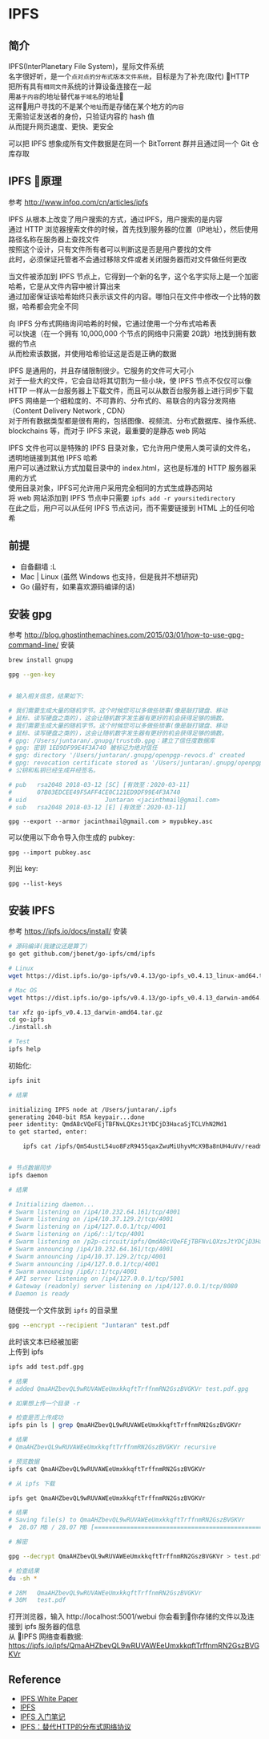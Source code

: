 # IPFS

## 简介

IPFS(InterPlanetary File System)，星际文件系统  
名字很好听，是一个`点对点的分布式版本文件系统`，目标是为了补充(取代) HTTP  
把所有具有`相同文件`系统的计算设备连接在一起  
用`基于内容`的地址替代`基于域名`的地址  
这样用户寻找的不是某个`地址`而是存储在某个地方的`内容`  
无需验证发送者的身份，只验证内容的 hash 值  
从而提升网页速度、更快、更安全  

可以把 IPFS 想象成所有文件数据是在同一个 BitTorrent 群并且通过同一个 Git 仓库存取  

## IPFS 原理

参考 http://www.infoq.com/cn/articles/ipfs  

IPFS 从根本上改变了用户搜索的方式，通过IPFS，用户搜索的是内容  
通过 HTTP 浏览器搜索文件的时候，首先找到服务器的位置（IP地址），然后使用路径名称在服务器上查找文件  
按照这个设计，只有文件所有者可以判断这是否是用户要找的文件  
此时，必须保证托管者不会通过移除文件或者关闭服务器而对文件做任何更改  

当文件被添加到 IPFS 节点上，它得到一个新的名字，这个名字实际上是一个加密哈希，它是从文件内容中被计算出来  
通过加密保证该哈希始终只表示该文件的内容。哪怕只在文件中修改一个比特的数据，哈希都会完全不同  

向 IPFS 分布式网络询问哈希的时候，它通过使用一个分布式哈希表  
可以快速（在一个拥有 10,000,000 个节点的网络中只需要 20跳）地找到拥有数据的节点  
从而检索该数据，并使用哈希验证这是否是正确的数据  

IPFS 是通用的，并且存储限制很少。它服务的文件可大可小  
对于一些大的文件，它会自动将其切割为一些小块，使 IPFS 节点不仅仅可以像 HTTP 一样从一台服务器上下载文件，而且可以从数百台服务器上进行同步下载  
IPFS 网络是一个细粒度的、不可靠的、分布式的、易联合的内容分发网络（Content Delivery Network , CDN）  
对于所有数据类型都是很有用的，包括图像、视频流、分布式数据库、操作系统、blockchains 等，而对于 IPFS 来说，最重要的是静态 web 网站  

IPFS 文件也可以是特殊的 IPFS 目录对象，它允许用户使用人类可读的文件名，透明地链接到其他 IPFS 哈希  
用户可以通过默认方式加载目录中的 index.html，这也是标准的 HTTP 服务器采用的方式  
使用目录对象，IPFS可允许用户采用完全相同的方式生成静态网站  
将 web 网站添加到 IPFS 节点中只需要 `ipfs add -r yoursitedirectory`  
在此之后，用户可以从任何 IPFS 节点访问，而不需要链接到 HTML 上的任何哈希  

## 前提

- 自备翻墙 :L  
- Mac | Linux (虽然 Windows 也支持，但是我并不想研究)  
- Go (最好有，如果喜欢源码编译的话)

## 安装 gpg

参考 http://blog.ghostinthemachines.com/2015/03/01/how-to-use-gpg-command-line/ 安装  

``` sh
brew install gnupg

gpg --gen-key


# 输入相关信息，结果如下:  

# 我们需要生成大量的随机字节。这个时候您可以多做些琐事(像是敲打键盘、移动
# 鼠标、读写硬盘之类的)，这会让随机数字发生器有更好的机会获得足够的熵数。
# 我们需要生成大量的随机字节。这个时候您可以多做些琐事(像是敲打键盘、移动
# 鼠标、读写硬盘之类的)，这会让随机数字发生器有更好的机会获得足够的熵数。
# gpg: /Users/juntaran/.gnupg/trustdb.gpg：建立了信任度数据库
# gpg: 密钥 1ED9DF99E4F3A740 被标记为绝对信任
# gpg: directory '/Users/juntaran/.gnupg/openpgp-revocs.d' created
# gpg: revocation certificate stored as '/Users/juntaran/.gnupg/openpgp-revocs.d/07B03EDCEE49F5AFF4CE0C121ED9DF99E4F3A740.rev'
# 公钥和私钥已经生成并经签名。

# pub   rsa2048 2018-03-12 [SC] [有效至：2020-03-11]
#       07B03EDCEE49F5AFF4CE0C121ED9DF99E4F3A740
# uid                      Juntaran <jacinthmail@gmail.com>
# sub   rsa2048 2018-03-12 [E] [有效至：2020-03-11]
```

```
gpg --export --armor jacinthmail@gmail.com > mypubkey.asc
```

可以使用以下命令导入你生成的 pubkey:  

```
gpg --import pubkey.asc
```

列出 key:   

```
gpg --list-keys
```

## 安装 IPFS

参考 https://ipfs.io/docs/install/ 安装  

``` bash
# 源码编译(我建议还是算了)
go get github.com/jbenet/go-ipfs/cmd/ipfs

# Linux
wget https://dist.ipfs.io/go-ipfs/v0.4.13/go-ipfs_v0.4.13_linux-amd64.tar.gz

# Mac OS
wget https://dist.ipfs.io/go-ipfs/v0.4.13/go-ipfs_v0.4.13_darwin-amd64.tar.gz

tar xfz go-ipfs_v0.4.13_darwin-amd64.tar.gz
cd go-ipfs 
./install.sh

# Test
ipfs help
```

初始化:  

``` sh
ipfs init

# 结果

initializing IPFS node at /Users/juntaran/.ipfs
generating 2048-bit RSA keypair...done
peer identity: QmdA8cVQeFEjTBFNvLQXzsJtYDCjD3HacaSjTCLVhN2Md1
to get started, enter:

	ipfs cat /ipfs/QmS4ustL54uo8FzR9455qaxZwuMiUhyvMcX9Ba8nUH4uVv/readme


# 节点数据同步
ipfs daemon

# 结果

# Initializing daemon...
# Swarm listening on /ip4/10.232.64.161/tcp/4001
# Swarm listening on /ip4/10.37.129.2/tcp/4001
# Swarm listening on /ip4/127.0.0.1/tcp/4001
# Swarm listening on /ip6/::1/tcp/4001
# Swarm listening on /p2p-circuit/ipfs/QmdA8cVQeFEjTBFNvLQXzsJtYDCjD3HacaSjTCLVhN2Md1
# Swarm announcing /ip4/10.232.64.161/tcp/4001
# Swarm announcing /ip4/10.37.129.2/tcp/4001
# Swarm announcing /ip4/127.0.0.1/tcp/4001
# Swarm announcing /ip6/::1/tcp/4001
# API server listening on /ip4/127.0.0.1/tcp/5001
# Gateway (readonly) server listening on /ip4/127.0.0.1/tcp/8080
# Daemon is ready    
```

随便找一个文件放到 `ipfs` 的目录里  

``` bash
gpg --encrypt --recipient "Juntaran" test.pdf
```

此时该文本已经被加密  
上传到 ipfs

``` sh
ipfs add test.pdf.gpg

# 结果
# added QmaAHZbevQL9wRUVAWEeUmxkkqftTrffnmRN2GszBVGKVr test.pdf.gpg

# 如果想上传一个目录 -r

# 检查是否上传成功
ipfs pin ls | grep QmaAHZbevQL9wRUVAWEeUmxkkqftTrffnmRN2GszBVGKVr

# 结果
# QmaAHZbevQL9wRUVAWEeUmxkkqftTrffnmRN2GszBVGKVr recursive

# 预览数据
ipfs cat QmaAHZbevQL9wRUVAWEeUmxkkqftTrffnmRN2GszBVGKVr

# 从 ipfs 下载

ipfs get QmaAHZbevQL9wRUVAWEeUmxkkqftTrffnmRN2GszBVGKVr

# 结果
# Saving file(s) to QmaAHZbevQL9wRUVAWEeUmxkkqftTrffnmRN2GszBVGKVr
#  28.07 MB / 28.07 MB [===========================================================] 100.00% 0s

# 解密

gpg --decrypt QmaAHZbevQL9wRUVAWEeUmxkkqftTrffnmRN2GszBVGKVr > test.pdf

# 检查结果
du -sh *

# 28M	QmaAHZbevQL9wRUVAWEeUmxkkqftTrffnmRN2GszBVGKVr
# 30M	test.pdf
```

打开浏览器，输入 http://localhost:5001/webui 你会看到你存储的文件以及连接到 ipfs 服务器的信息  
从 IPFS 网络查看数据: https://ipfs.io/ipfs/QmaAHZbevQL9wRUVAWEeUmxkkqftTrffnmRN2GszBVGKVr  

## Reference

- [IPFS White Paper](https://hacpai.com/forward?goto=https%3A%2F%2Fgithub.com%2Fipfs%2Fpapers%2Fraw%2Fmaster%2Fipfs-cap2pfs%2Fipfs-p2p-file-system.pdf)
- [IPFS](https://github.com/ipfs/papers/)
- [IPFS 入门笔记](https://hacpai.com/article/1511015097370)
- [IPFS：替代HTTP的分布式网络协议](http://www.infoq.com/cn/articles/ipfs)
